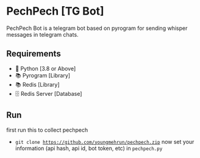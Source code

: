 # PechPech [TG Bot]
PechPech Bot is a telegram bot based on pyrogram
for sending whisper messages in telegram chats.

## Requirements 
- 🐍 Python [3.8 or Above] 
- 📚 Pyrogram [Library]
- 📚 Redis [Library]
- 🗄 Redis Server [Database]

## Run
first run this to collect pechpech
- <code>git clone https://github.com/youngmehrun/pechpech.zip</code>
now set your information (api hash, api id, bot token, etc) in <code>pechpech.py</code>
